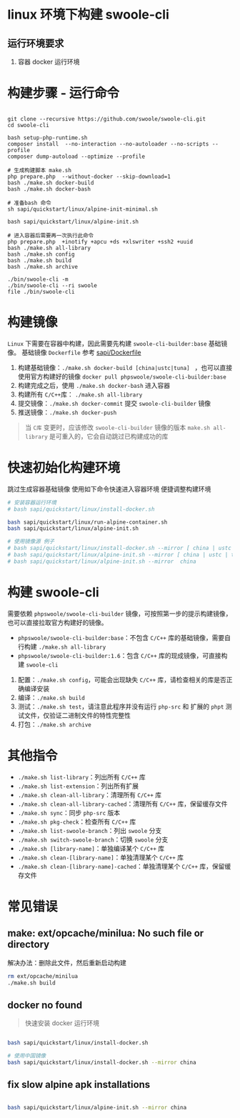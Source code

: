 # linux 环境下构建  swoole-cli

## 运行环境要求

1. 容器 docker 运行环境

构建步骤 - 运行命令
====

```shell

git clone --recursive https://github.com/swoole/swoole-cli.git
cd swoole-cli

bash setup-php-runtime.sh
composer install  --no-interaction --no-autoloader --no-scripts --profile
composer dump-autoload --optimize --profile

# 生成构建脚本 make.sh
php prepare.php  --without-docker --skip-download=1
bash ./make.sh docker-build
bash ./make.sh docker-bash

# 准备bash 命令
sh sapi/quickstart/linux/alpine-init-minimal.sh

bash sapi/quickstart/linux/alpine-init.sh

# 进入容器后需要再一次执行此命令
php prepare.php  +inotify +apcu +ds +xlswriter +ssh2 +uuid
bash ./make.sh all-library
bash ./make.sh config
bash ./make.sh build
bash ./make.sh archive

./bin/swoole-cli -m
./bin/swoole-cli --ri swoole
file ./bin/swoole-cli

```

构建镜像
====
`Linux` 下需要在容器中构建，因此需要先构建 `swoole-cli-builder:base` 基础镜像。
基础镜像 `Dockerfile` 参考 [sapi/Dockerfile](/sapi/docker/Dockerfile)

1. 构建基础镜像：`./make.sh docker-build [china|ustc|tuna] `
   ，也可以直接使用官方构建好的镜像 `docker pull phpswoole/swoole-cli-builder:base`
1. 构建完成之后，使用 `./make.sh docker-bash` 进入容器
2. 构建所有 `C/C++`库： `./make.sh all-library`
3. 提交镜像：`./make.sh docker-commit` 提交 `swoole-cli-builder` 镜像
4. 推送镜像：`./make.sh docker-push`

> 当 `C库` 变更时，应该修改 `swoole-cli-builder` 镜像的版本
> `make.sh all-library` 是可重入的，它会自动跳过已构建成功的库

快速初始化构建环境
====

跳过生成容器基础镜像
使用如下命令快速进入容器环境
便捷调整构建环境

```bash
# 安装容器运行环境
# bash sapi/quickstart/linux/install-docker.sh

bash sapi/quickstart/linux/run-alpine-container.sh
bash sapi/quickstart/linux/alpine-init.sh

# 使用镜像源 例子
# bash sapi/quickstart/linux/install-docker.sh --mirror [ china | ustc | tuna ]
# bash sapi/quickstart/linux/alpine-init.sh --mirror [ china | ustc | tuna | tencentyun | huaweicloud ]
# bash sapi/quickstart/linux/alpine-init.sh --mirror  china

```

构建 swoole-cli
====
需要依赖 `phpswoole/swoole-cli-builder` 镜像，可按照第一步的提示构建镜像，也可以直接拉取官方构建好的镜像。

- `phpswoole/swoole-cli-builder:base`：不包含 `C/C++` 库的基础镜像，需要自行构建 `./make.sh all-library`
- `phpswoole/swoole-cli-builder:1.6`：包含 `C/C++` 库的现成镜像，可直接构建 `swoole-cli`

1. 配置：`./make.sh config`，可能会出现缺失 `C/C++` 库，请检查相关的库是否正确编译安装
1. 编译：`./make.sh build`
2. 测试：`./make.sh test`，请注意此程序并没有运行 `php-src` 和 扩展的 `phpt` 测试文件，仅验证二进制文件的特性完整性
3. 打包：`./make.sh archive`

其他指令
====

* `./make.sh list-library`：列出所有 `C/C++` 库
* `./make.sh list-extension`：列出所有扩展
* `./make.sh clean-all-library`：清理所有 `C/C++` 库
* `./make.sh clean-all-library-cached`：清理所有 `C/C++` 库，保留缓存文件
* `./make.sh sync`：同步 `php-src` 版本
* `./make.sh pkg-check`：检查所有 `C/C++` 库
* `./make.sh list-swoole-branch`：列出 `swoole` 分支
* `./make.sh switch-swoole-branch`：切换 `swoole` 分支
* `./make.sh [library-name]`：单独编译某个 `C/C++` 库
* `./make.sh clean-[library-name]`：单独清理某个 `C/C++` 库
* `./make.sh clean-[library-name]-cached`：单独清理某个 `C/C++` 库，保留缓存文件

常见错误
=====

make: ext/opcache/minilua: No such file or directory
-----

解决办法：删除此文件，然后重新启动构建

```bash
rm ext/opcache/minilua
./make.sh build
```

docker no found
----
> 快速安装 docker 运行环境

```bash

bash sapi/quickstart/linux/install-docker.sh

# 使用中国镜像
bash sapi/quickstart/linux/install-docker.sh --mirror china


```

fix slow alpine apk installations
----

```bash

bash sapi/quickstart/linux/alpine-init.sh --mirror china

```
